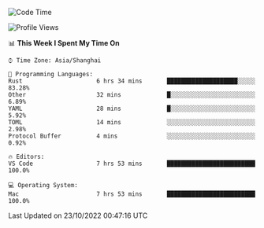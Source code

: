 <!--START_SECTION:waka-->
![Code Time](http://img.shields.io/badge/Code%20Time-1%2C748%20hrs%202%20mins-blue)

![Profile Views](http://img.shields.io/badge/Profile%20Views-13-blue)

📊 **This Week I Spent My Time On** 

```text
⌚︎ Time Zone: Asia/Shanghai

💬 Programming Languages: 
Rust                     6 hrs 34 mins       ████████████████████░░░░░   83.28% 
Other                    32 mins             █░░░░░░░░░░░░░░░░░░░░░░░░   6.89% 
YAML                     28 mins             █░░░░░░░░░░░░░░░░░░░░░░░░   5.92% 
TOML                     14 mins             ░░░░░░░░░░░░░░░░░░░░░░░░░   2.98% 
Protocol Buffer          4 mins              ░░░░░░░░░░░░░░░░░░░░░░░░░   0.92%

🔥 Editors: 
VS Code                  7 hrs 53 mins       █████████████████████████   100.0%

💻 Operating System: 
Mac                      7 hrs 53 mins       █████████████████████████   100.0%

```


 Last Updated on 23/10/2022 00:47:16 UTC
<!--END_SECTION:waka-->

<!--![CodersRank](https://cr-skills-chart-widget.azurewebsites.net/api/api?username=BugenZhao&padding=16&tooltip=true&branding=false&sort-by-score=true&skills=Rust%2C%20Swift%2C%20C%2C%20TypeScript%2C%20Java%2C%20Go%2C%20Dart%2C%20C%2B%2B%2C%20Python%2C%20Assembly%2C%20Shell%2C%20Kotlin)-->
